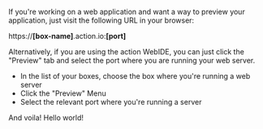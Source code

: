 If you're working on a web application and want a way to preview your application, just visit the following URL in your browser:

https://__[box-name]__.action.io:__[port]__

Alternatively, if you are using the action WebIDE, you can just click the "Preview" tab and select the port where you are running your web server.

* In the list of your boxes, choose the box where you're running a web server
* Click the "Preview" Menu
* Select the relevant port where you're running a server

And voila!  Hello world!